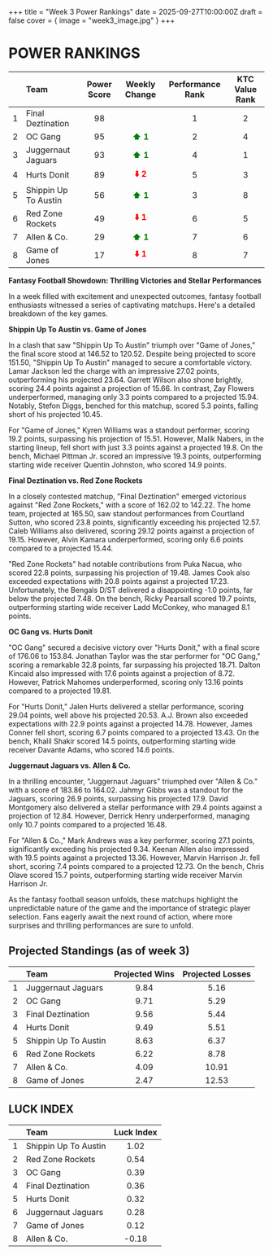 +++
title = "Week 3 Power Rankings"
date = 2025-09-27T10:00:00Z
draft = false
cover = { image = "week3_image.jpg" }
+++

# POWER RANKINGS

|    | Team                 |  Power Score  |                Weekly Change                 |  Performance Rank  |  KTC Value Rank  |
|:--:|:---------------------|:-------------:|:--------------------------------------------:|:------------------:|:----------------:|
| 1  | Final Deztination    |      98       |                                              |         1          |        2         |
| 2  | OC Gang              |      95       | **<span style="color: green;">⬆️ 1 </span>** |         2          |        4         |
| 3  | Juggernaut Jaguars   |      93       | **<span style="color: green;">⬆️ 1 </span>** |         4          |        1         |
| 4  | Hurts Donit          |      89       |  **<span style="color: red;">⬇️ 2 </span>**  |         5          |        3         |
| 5  | Shippin Up To Austin |      56       | **<span style="color: green;">⬆️ 1 </span>** |         3          |        8         |
| 6  | Red Zone  Rockets    |      49       |  **<span style="color: red;">⬇️ 1 </span>**  |         6          |        5         |
| 7  | Allen & Co.          |      29       | **<span style="color: green;">⬆️ 1 </span>** |         7          |        6         |
| 8  | Game of  Jones       |      17       |  **<span style="color: red;">⬇️ 1 </span>**  |         8          |        7         |

 **Fantasy Football Showdown: Thrilling Victories and Stellar Performances**

In a week filled with excitement and unexpected outcomes, fantasy football enthusiasts witnessed a series of captivating matchups. Here's a detailed breakdown of the key games.

**Shippin Up To Austin vs. Game of Jones**

In a clash that saw "Shippin Up To Austin" triumph over "Game of Jones," the final score stood at 146.52 to 120.52. Despite being projected to score 151.50, "Shippin Up To Austin" managed to secure a comfortable victory. Lamar Jackson led the charge with an impressive 27.02 points, outperforming his projected 23.64. Garrett Wilson also shone brightly, scoring 24.4 points against a projection of 15.66. In contrast, Zay Flowers underperformed, managing only 3.3 points compared to a projected 15.94. Notably, Stefon Diggs, benched for this matchup, scored 5.3 points, falling short of his projected 10.45.

For "Game of Jones," Kyren Williams was a standout performer, scoring 19.2 points, surpassing his projection of 15.51. However, Malik Nabers, in the starting lineup, fell short with just 3.3 points against a projected 19.8. On the bench, Michael Pittman Jr. scored an impressive 19.3 points, outperforming starting wide receiver Quentin Johnston, who scored 14.9 points.

**Final Deztination vs. Red Zone Rockets**

In a closely contested matchup, "Final Deztination" emerged victorious against "Red Zone Rockets," with a score of 162.02 to 142.22. The home team, projected at 165.50, saw standout performances from Courtland Sutton, who scored 23.8 points, significantly exceeding his projected 12.57. Caleb Williams also delivered, scoring 29.12 points against a projection of 19.15. However, Alvin Kamara underperformed, scoring only 6.6 points compared to a projected 15.44.

"Red Zone Rockets" had notable contributions from Puka Nacua, who scored 22.8 points, surpassing his projection of 19.48. James Cook also exceeded expectations with 20.8 points against a projected 17.23. Unfortunately, the Bengals D/ST delivered a disappointing -1.0 points, far below the projected 7.48. On the bench, Ricky Pearsall scored 19.7 points, outperforming starting wide receiver Ladd McConkey, who managed 8.1 points.

**OC Gang vs. Hurts Donit**

"OC Gang" secured a decisive victory over "Hurts Donit," with a final score of 176.06 to 153.84. Jonathan Taylor was the star performer for "OC Gang," scoring a remarkable 32.8 points, far surpassing his projected 18.71. Dalton Kincaid also impressed with 17.6 points against a projection of 8.72. However, Patrick Mahomes underperformed, scoring only 13.16 points compared to a projected 19.81.

For "Hurts Donit," Jalen Hurts delivered a stellar performance, scoring 29.04 points, well above his projected 20.53. A.J. Brown also exceeded expectations with 22.9 points against a projected 14.78. However, James Conner fell short, scoring 6.7 points compared to a projected 13.43. On the bench, Khalil Shakir scored 14.5 points, outperforming starting wide receiver Davante Adams, who scored 14.6 points.

**Juggernaut Jaguars vs. Allen & Co.**

In a thrilling encounter, "Juggernaut Jaguars" triumphed over "Allen & Co." with a score of 183.86 to 164.02. Jahmyr Gibbs was a standout for the Jaguars, scoring 26.9 points, surpassing his projected 17.9. David Montgomery also delivered a stellar performance with 29.4 points against a projection of 12.84. However, Derrick Henry underperformed, managing only 10.7 points compared to a projected 16.48.

For "Allen & Co.," Mark Andrews was a key performer, scoring 27.1 points, significantly exceeding his projected 9.34. Keenan Allen also impressed with 19.5 points against a projected 13.36. However, Marvin Harrison Jr. fell short, scoring 7.4 points compared to a projected 12.73. On the bench, Chris Olave scored 15.7 points, outperforming starting wide receiver Marvin Harrison Jr.

As the fantasy football season unfolds, these matchups highlight the unpredictable nature of the game and the importance of strategic player selection. Fans eagerly await the next round of action, where more surprises and thrilling performances are sure to unfold.

## Projected Standings (as of week 3)
|    | Team                 |  Projected Wins  |  Projected Losses  |
|:--:|:---------------------|:----------------:|:------------------:|
| 1  | Juggernaut Jaguars   |       9.84       |        5.16        |
| 2  | OC Gang              |       9.71       |        5.29        |
| 3  | Final Deztination    |       9.56       |        5.44        |
| 4  | Hurts Donit          |       9.49       |        5.51        |
| 5  | Shippin Up To Austin |       8.63       |        6.37        |
| 6  | Red Zone  Rockets    |       6.22       |        8.78        |
| 7  | Allen & Co.          |       4.09       |       10.91        |
| 8  | Game of  Jones       |       2.47       |       12.53        |

## LUCK INDEX
|    | Team                 |  Luck Index  |
|:--:|:---------------------|:------------:|
| 1  | Shippin Up To Austin |     1.02     |
| 2  | Red Zone  Rockets    |     0.54     |
| 3  | OC Gang              |     0.39     |
| 4  | Final Deztination    |     0.36     |
| 5  | Hurts Donit          |     0.32     |
| 6  | Juggernaut Jaguars   |     0.28     |
| 7  | Game of  Jones       |     0.12     |
| 8  | Allen & Co.          |    -0.18     |
